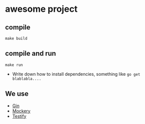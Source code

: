 # awesome project

## compile

```
make build
``` 

## compile and run 

```
make run
``` 

- Write down how to install dependencies, something like `go get blablabla....`

## We use

- [Gin](https://github.com/gin-gonic/gin)
- [Mockery](https://github.com/vektra/mockery/)
- [Testify](https://https://github.com/stretchr/testify/)